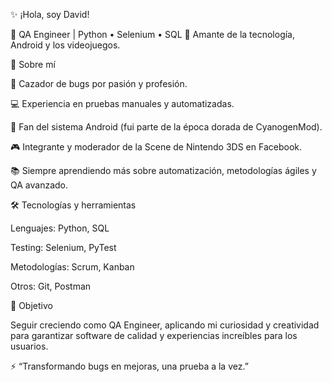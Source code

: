 ✨ ¡Hola, soy David!

🚀 QA Engineer | Python • Selenium • SQL
👾 Amante de la tecnología, Android y los videojuegos.

🔎 Sobre mí

🐞 Cazador de bugs por pasión y profesión.

💻 Experiencia en pruebas manuales y automatizadas.

🤖 Fan del sistema Android (fui parte de la época dorada de CyanogenMod).

🎮 Integrante y moderador de la Scene de Nintendo 3DS en Facebook.

📚 Siempre aprendiendo más sobre automatización, metodologías ágiles y QA avanzado.

🛠️ Tecnologías y herramientas

Lenguajes: Python, SQL

Testing: Selenium, PyTest

Metodologías: Scrum, Kanban

Otros: Git, Postman

🎯 Objetivo

Seguir creciendo como QA Engineer, aplicando mi curiosidad y creatividad para garantizar software de calidad y experiencias increíbles para los usuarios.

⚡ “Transformando bugs en mejoras, una prueba a la vez.”
